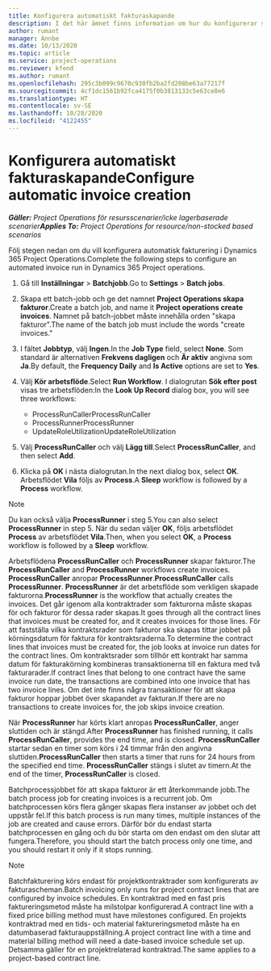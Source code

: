 ```yaml
---
title: Konfigurera automatiskt fakturaskapande
description: I det här ämnet finns information om hur du konfigurerar systemet för att automatiskt skapa fakturor.
author: rumant
manager: Annbe
ms.date: 10/13/2020
ms.topic: article
ms.service: project-operations
ms.reviewer: kfend
ms.author: rumant
ms.openlocfilehash: 295c3b099c9670c930fb2ba2fd208be63a77217f
ms.sourcegitcommit: 4cf1dc1561b92fca4175f0b3813133c5e63ce8e6
ms.translationtype: HT
ms.contentlocale: sv-SE
ms.lasthandoff: 10/28/2020
ms.locfileid: "4122455"
---
```

# <a name="configure-automatic-invoice-creation"></a><span data-ttu-id="f09c3-103">Konfigurera automatiskt fakturaskapande</span><span class="sxs-lookup"><span data-stu-id="f09c3-103">Configure automatic invoice creation</span></span>

<span data-ttu-id="f09c3-104">_**Gäller:** Project Operations för resursscenarier/icke lagerbaserade scenarier_</span><span class="sxs-lookup"><span data-stu-id="f09c3-104">_**Applies To:** Project Operations for resource/non-stocked based scenarios_</span></span>


<span data-ttu-id="f09c3-105">Följ stegen nedan om du vill konfigurera automatisk fakturering i Dynamics 365 Project Operations.</span><span class="sxs-lookup"><span data-stu-id="f09c3-105">Complete the following steps to configure an automated invoice run in Dynamics 365 Project operations.</span></span>

1. <span data-ttu-id="f09c3-106">Gå till **Inställningar** > **Batchjobb**.</span><span class="sxs-lookup"><span data-stu-id="f09c3-106">Go to **Settings** > **Batch jobs**.</span></span>
2. <span data-ttu-id="f09c3-107">Skapa ett batch-jobb och ge det namnet **Project Operations skapa fakturor**.</span><span class="sxs-lookup"><span data-stu-id="f09c3-107">Create a batch job, and name it **Project operations create invoices**.</span></span> <span data-ttu-id="f09c3-108">Namnet på batch-jobbet måste innehålla orden "skapa fakturor".</span><span class="sxs-lookup"><span data-stu-id="f09c3-108">The name of the batch job must include the words "create invoices."</span></span>
3. <span data-ttu-id="f09c3-109">I fältet **Jobbtyp**, välj **Ingen**.</span><span class="sxs-lookup"><span data-stu-id="f09c3-109">In the **Job Type** field, select **None**.</span></span> <span data-ttu-id="f09c3-110">Som standard är alternativen **Frekvens dagligen** och **Är aktiv** angivna som **Ja**.</span><span class="sxs-lookup"><span data-stu-id="f09c3-110">By default, the **Frequency Daily** and **Is Active** options are set to **Yes**.</span></span>
4. <span data-ttu-id="f09c3-111">Välj **Kör arbetsflöde**.</span><span class="sxs-lookup"><span data-stu-id="f09c3-111">Select **Run Workflow**.</span></span> <span data-ttu-id="f09c3-112">I dialogrutan **Sök efter post** visas tre arbetsflöden:</span><span class="sxs-lookup"><span data-stu-id="f09c3-112">In the **Look Up Record** dialog box, you will see three workflows:</span></span>

    - <span data-ttu-id="f09c3-113">ProcessRunCaller</span><span class="sxs-lookup"><span data-stu-id="f09c3-113">ProcessRunCaller</span></span>
    - <span data-ttu-id="f09c3-114">ProcessRunner</span><span class="sxs-lookup"><span data-stu-id="f09c3-114">ProcessRunner</span></span>
    - <span data-ttu-id="f09c3-115">UpdateRoleUtilization</span><span class="sxs-lookup"><span data-stu-id="f09c3-115">UpdateRoleUtilization</span></span>

5. <span data-ttu-id="f09c3-116">Välj **ProcessRunCaller** och välj **Lägg till**.</span><span class="sxs-lookup"><span data-stu-id="f09c3-116">Select **ProcessRunCaller**, and then select **Add**.</span></span>
6. <span data-ttu-id="f09c3-117">Klicka på **OK** i nästa dialogrutan.</span><span class="sxs-lookup"><span data-stu-id="f09c3-117">In the next dialog box, select **OK**.</span></span> <span data-ttu-id="f09c3-118">Arbetsflödet **Vila** följs av **Process**.</span><span class="sxs-lookup"><span data-stu-id="f09c3-118">A **Sleep** workflow is followed by a **Process** workflow.</span></span>

  > [!NOTE]
  > <span data-ttu-id="f09c3-119">Du kan också välja **ProcessRunner** i steg 5.</span><span class="sxs-lookup"><span data-stu-id="f09c3-119">You can also select **ProcessRunner** in step 5.</span></span> <span data-ttu-id="f09c3-120">När du sedan väljer **OK**, följs arbetsflödet **Process** av arbetsflödet **Vila**.</span><span class="sxs-lookup"><span data-stu-id="f09c3-120">Then, when you select **OK**, a **Process** workflow is followed by a **Sleep** workflow.</span></span>

<span data-ttu-id="f09c3-121">Arbetsflödena **ProcessRunCaller** och **ProcessRunner** skapar fakturor.</span><span class="sxs-lookup"><span data-stu-id="f09c3-121">The **ProcessRunCaller** and **ProcessRunner** workflows create invoices.</span></span> <span data-ttu-id="f09c3-122">**ProcessRunCaller** anropar **ProcessRunner**.</span><span class="sxs-lookup"><span data-stu-id="f09c3-122">**ProcessRunCaller** calls **ProcessRunner**.</span></span> <span data-ttu-id="f09c3-123">**ProcessRunner** är det arbetsflöde som verkligen skapade fakturorna.</span><span class="sxs-lookup"><span data-stu-id="f09c3-123">**ProcessRunner** is the workflow that actually creates the invoices.</span></span> <span data-ttu-id="f09c3-124">Det går igenom alla kontraktrader som fakturorna måste skapas för och fakturor för dessa rader skapas.</span><span class="sxs-lookup"><span data-stu-id="f09c3-124">It goes through all the contract lines that invoices must be created for, and it creates invoices for those lines.</span></span> <span data-ttu-id="f09c3-125">För att fastställa vilka kontraktsrader som fakturor ska skapas tittar jobbet på körningsdatum för faktura för kontraktsraderna.</span><span class="sxs-lookup"><span data-stu-id="f09c3-125">To determine the contract lines that invoices must be created for, the job looks at invoice run dates for the contract lines.</span></span> <span data-ttu-id="f09c3-126">Om kontraktsrader som tillhör ett kontrakt har samma datum för fakturakörning kombineras transaktionerna till en faktura med två fakturarader.</span><span class="sxs-lookup"><span data-stu-id="f09c3-126">If contract lines that belong to one contract have the same invoice run date, the transactions are combined into one invoice that has two invoice lines.</span></span> <span data-ttu-id="f09c3-127">Om det inte finns några transaktioner för att skapa fakturor hoppar jobbet över skapandet av fakturan.</span><span class="sxs-lookup"><span data-stu-id="f09c3-127">If there are no transactions to create invoices for, the job skips invoice creation.</span></span>

<span data-ttu-id="f09c3-128">När **ProcessRunner** har körts klart anropas **ProcessRunCaller**, anger sluttiden och är stängd.</span><span class="sxs-lookup"><span data-stu-id="f09c3-128">After **ProcessRunner** has finished running, it calls **ProcessRunCaller**, provides the end time, and is closed.</span></span> <span data-ttu-id="f09c3-129">**ProcessRunCaller** startar sedan en timer som körs i 24 timmar från den angivna sluttiden.</span><span class="sxs-lookup"><span data-stu-id="f09c3-129">**ProcessRunCaller** then starts a timer that runs for 24 hours from the specified end time.</span></span> <span data-ttu-id="f09c3-130">**ProcessRunCaller** stängs i slutet av timern.</span><span class="sxs-lookup"><span data-stu-id="f09c3-130">At the end of the timer, **ProcessRunCaller** is closed.</span></span>

<span data-ttu-id="f09c3-131">Batchprocessjobbet för att skapa fakturor är ett återkommande jobb.</span><span class="sxs-lookup"><span data-stu-id="f09c3-131">The batch process job for creating invoices is a recurrent job.</span></span> <span data-ttu-id="f09c3-132">Om batchprocessen körs flera gånger skapas flera instanser av jobbet och det uppstår fel.</span><span class="sxs-lookup"><span data-stu-id="f09c3-132">If this batch process is run many times, multiple instances of the job are created and cause errors.</span></span> <span data-ttu-id="f09c3-133">Därför bör du endast starta batchprocessen en gång och du bör starta om den endast om den slutar att fungera.</span><span class="sxs-lookup"><span data-stu-id="f09c3-133">Therefore, you should start the batch process only one time, and you should restart it only if it stops running.</span></span>

> [!NOTE]
> <span data-ttu-id="f09c3-134">Batchfakturering körs endast för projektkontraktrader som konfigurerats av fakturascheman.</span><span class="sxs-lookup"><span data-stu-id="f09c3-134">Batch invoicing only runs for project contract lines that are configured by invoice schedules.</span></span> <span data-ttu-id="f09c3-135">En kontraktrad med en fast pris faktureringsmetod måste ha milstolpar konfigurerad.</span><span class="sxs-lookup"><span data-stu-id="f09c3-135">A contract line with a fixed price billing method must have milestones configured.</span></span> <span data-ttu-id="f09c3-136">En projekts kontraktrad med en tids- och material faktureringsmetod måste ha en datumbaserad fakturauppställning.</span><span class="sxs-lookup"><span data-stu-id="f09c3-136">A project contract line with a time and material billing method will need a date-based invoice schedule set up.</span></span> <span data-ttu-id="f09c3-137">Detsamma gäller för en projektrelaterad kontraktrad.</span><span class="sxs-lookup"><span data-stu-id="f09c3-137">The same applies to a project-based contract line.</span></span>     
